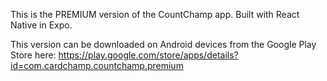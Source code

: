 This is the PREMIUM version of the CountChamp app.  Built with React Native in Expo.

This version can be downloaded on Android devices from the Google Play Store here:  https://play.google.com/store/apps/details?id=com.cardchamp.countchamp.premium
